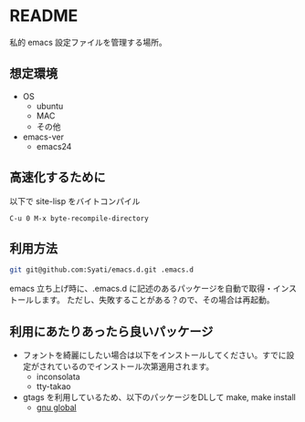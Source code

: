 README
======
私的 emacs 設定ファイルを管理する場所。

想定環境
--------
* OS
    * ubuntu 
    * MAC
    * その他
* emacs-ver
    * emacs24


高速化するために
------------------------------

以下で site-lisp をバイトコンパイル

```
C-u 0 M-x byte-recompile-directory
```

利用方法
------------------------------

```sh
git git@github.com:Syati/emacs.d.git .emacs.d
```

emacs 立ち上げ時に、.emacs.d に記述のあるパッケージを自動で取得・インストールします。
ただし、失敗することがある？ので、その場合は再起動。

利用にあたりあったら良いパッケージ
----------------------------------

* フォントを綺麗にしたい場合は以下をインストールしてください。すでに設定がされているのでインストール次第適用されます。
    * inconsolata
    * tty-takao
* gtags を利用しているため、以下のパッケージをDLして make, make install
    * [gnu global](http://www.gnu.org/software/global/)

